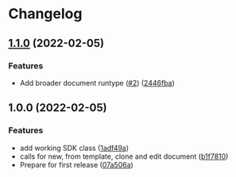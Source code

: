 # Changelog

## [1.1.0](https://www.github.com/cobraz/scrivejs/compare/v1.0.0...v1.1.0) (2022-02-05)


### Features

* Add broader document runtype ([#2](https://www.github.com/cobraz/scrivejs/issues/2)) ([2446fba](https://www.github.com/cobraz/scrivejs/commit/2446fba0ad9cb4d57423a48793906c572b245e2e))

## 1.0.0 (2022-02-05)


### Features

* add working SDK class ([1adf49a](https://www.github.com/cobraz/scrivejs/commit/1adf49ae61b9334b5b7237ce23ddc2cd426f7c45))
* calls for new, from template, clone and edit document ([b1f7810](https://www.github.com/cobraz/scrivejs/commit/b1f78100cef6207f6278bfdf2fdaef5a5e491fb7))
* Prepare for first release ([07a506a](https://www.github.com/cobraz/scrivejs/commit/07a506a7b6d8b6fa2264bb2f73b788582ff0e158))
